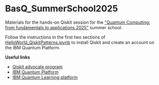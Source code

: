 # BasQ_SummerSchool2025
Materials for the hands-on Qiskit session for the ["Quantum Computing: from fundamentals to applications 2025"](https://www.uik.eus/en/activity/quantum-computing-fundamentals-applications) summer school.

Follow the instructions in the first two sections of [HelloWorld_QiskitPatterns.ipynb](https://github.com/quantum-kittens/BasQ_SummerSchool2025/blob/main/HelloWorld_QiskitPatterns.ipynb) to install Qiskit and create an account on the IBM Quantum Platform.

**Useful links**
- [Qiskit advocate program](https://www.ibm.com/quantum/community#advocates)
- [IBM Quantum Platform](https://quantum.cloud.ibm.com/)
- [IBM Quantum Learning platform](https://quantum.cloud.ibm.com/learning/en)
